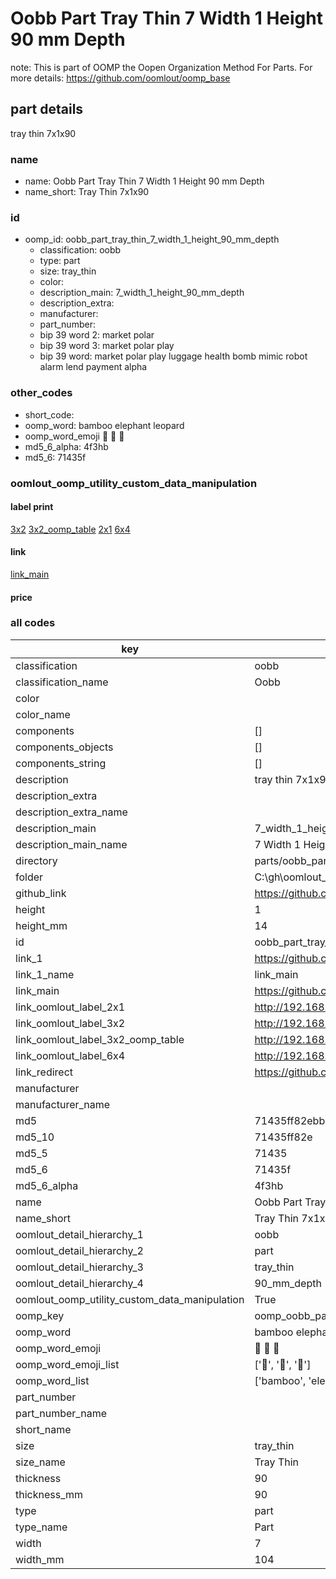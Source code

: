 # Oobb Part Tray Thin 7 Width 1 Height 90 mm Depth  

note: This is part of OOMP the Oopen Organization Method For Parts. For more details: https://github.com/oomlout/oomp_base

##  part details
  



tray thin 7x1x90



### name
* name: Oobb Part Tray Thin 7 Width 1 Height 90 mm Depth
* name_short: Tray Thin 7x1x90 
### id
* oomp_id: oobb_part_tray_thin_7_width_1_height_90_mm_depth
  * classification: oobb
  * type: part
  * size: tray_thin
  * color: 
  * description_main: 7_width_1_height_90_mm_depth
  * description_extra: 
  * manufacturer: 
  * part_number: 
  * bip 39 word 2: market polar
  * bip 39 word 3: market polar play
  * bip 39 word: market polar play luggage health bomb mimic robot alarm lend payment alpha

### other_codes
* short_code: 
* oomp_word: bamboo elephant leopard
* oomp_word_emoji :bamboo: :elephant: :leopard:
* md5_6_alpha: 4f3hb
* md5_6: 71435f






### oomlout_oomp_utility_custom_data_manipulation
#### label print
[3x2](http://192.168.1.245:1112/?label=oomp%204f3hb)
[3x2_oomp_table](http://192.168.1.108:1112/?label=oomp%204f3hb)
[2x1](http://192.168.1.242:1112/?label=oomp%204f3hb)
[6x4](http://192.168.1.55:1112/?label=oomp%204f3hb)    

#### link

[link_main](https://github.com/oomlout/oomlout_oobb_version_4_generated_parts/tree/main/navigation_oomp/oobb/part/tray_thin/7_width_1_height_90_mm_depth/part)                              

#### price







### all codes 
| key | value |  
| --- | --- |  
| classification | oobb |  
| classification_name | Oobb |  
| color |  |  
| color_name |  |  
| components | [] |  
| components_objects | [] |  
| components_string | [] |  
| description | tray thin 7x1x90 |  
| description_extra |  |  
| description_extra_name |  |  
| description_main | 7_width_1_height_90_mm_depth |  
| description_main_name | 7 Width 1 Height 90 mm Depth |  
| directory | parts/oobb_part_tray_thin_7_width_1_height_90_mm_depth |  
| folder | C:\gh\oomlout_oobb_version_4_generated_parts\parts\oobb_part_tray_thin_7_width_1_height_90_mm_depth |  
| github_link | https://github.com/oomlout/oomlout_oomp_part_src/tree/main/parts/oobb_part_tray_thin_7_width_1_height_90_mm_depth |  
| height | 1 |  
| height_mm | 14 |  
| id | oobb_part_tray_thin_7_width_1_height_90_mm_depth |  
| link_1 | https://github.com/oomlout/oomlout_oobb_version_4_generated_parts/tree/main/navigation_oomp/oobb/part/tray_thin/7_width_1_height_90_mm_depth/part |  
| link_1_name | link_main |  
| link_main | https://github.com/oomlout/oomlout_oobb_version_4_generated_parts/tree/main/navigation_oomp/oobb/part/tray_thin/7_width_1_height_90_mm_depth/part |  
| link_oomlout_label_2x1 | http://192.168.1.242:1112/?label=oomp%204f3hb |  
| link_oomlout_label_3x2 | http://192.168.1.245:1112/?label=oomp%204f3hb |  
| link_oomlout_label_3x2_oomp_table | http://192.168.1.108:1112/?label=oomp%204f3hb |  
| link_oomlout_label_6x4 | http://192.168.1.55:1112/?label=oomp%204f3hb |  
| link_redirect | https://github.com/oomlout/oomlout_oobb_version_4_generated_parts/tree/main/parts/oobb_tray_thin_07_01_90 |  
| manufacturer |  |  
| manufacturer_name |  |  
| md5 | 71435ff82ebb319864b5184d4ca9dc41 |  
| md5_10 | 71435ff82e |  
| md5_5 | 71435 |  
| md5_6 | 71435f |  
| md5_6_alpha | 4f3hb |  
| name | Oobb Part Tray Thin 7 Width 1 Height 90 mm Depth |  
| name_short | Tray Thin 7x1x90  |  
| oomlout_detail_hierarchy_1 | oobb |  
| oomlout_detail_hierarchy_2 | part |  
| oomlout_detail_hierarchy_3 | tray_thin |  
| oomlout_detail_hierarchy_4 | 90_mm_depth |  
| oomlout_oomp_utility_custom_data_manipulation | True |  
| oomp_key | oomp_oobb_part_tray_thin_7_width_1_height_90_mm_depth |  
| oomp_word | bamboo elephant leopard |  
| oomp_word_emoji | :bamboo: :elephant: :leopard: |  
| oomp_word_emoji_list | [':bamboo:', ':elephant:', ':leopard:'] |  
| oomp_word_list | ['bamboo', 'elephant', 'leopard'] |  
| part_number |  |  
| part_number_name |  |  
| short_name |  |  
| size | tray_thin |  
| size_name | Tray Thin |  
| thickness | 90 |  
| thickness_mm | 90 |  
| type | part |  
| type_name | Part |  
| width | 7 |  
| width_mm | 104 |  
